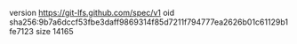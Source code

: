version https://git-lfs.github.com/spec/v1
oid sha256:9b7a6dccf53fbe3daff9869314f85d7211f794777ea2626b01c61129b1fe7123
size 14165
